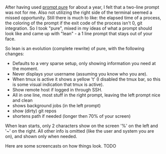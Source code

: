 After having used [prompt pure]() for about a year, I felt that a two-line
prompt was not for me. Also not utilizing the right side of the terminal seemed
a missed opportunity. Still there is much to like: the elapsed time of
a process, the coloring of the prompt if the exit code of the process isn't 0,
git integration. So I took "pure", mixed in my ideas of what a prompt should
look like and came up with "lean" - a 1 line prompt that stays out of your face.

So lean is an evolution (complete rewrite) of pure, with the following changes:

* Defaults to a very sparse setup, only showing information you need at the moment.
* Never displays your username (assuming you know who you are).
* When tmux is active it shows a yellow 't' (I disabled the tmux bar, so this is some
    visual indication that tmux is active).
* Show remote host if logged in through SSH.
* All in one line, most stuff in the right prompt, leaving the left prompt nice and clean
* shows background jobs (in the left prompt)
* show (dirty) git repos
* shortens path if needed (longer then 70% of your screen)

When lean starts, only 2 characters show on the screen '%' on the left and '~' on the right. All
other info is omitted (like the user and system you are on), and shown only when needed.

Here are some screencasts on how things look. TODO

